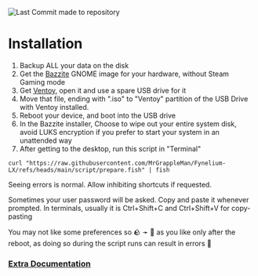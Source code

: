 ![Last Commit made to repository](https://img.shields.io/github/last-commit/MrGrappleMan/Fynelium-LX?style=for-the-badge)

# Installation

1. Backup ALL your data on the disk
2. Get the [Bazzite](https://bazzite.gg/#image-picker) GNOME image for your hardware, without Steam Gaming mode
3. Get [Ventoy](https://github.com/ventoy/Ventoy/releases/latest), open it and use a spare USB drive for it
4. Move that file, ending with ".iso" to "Ventoy" partition of the USB Drive with Ventoy installed.
5. Reboot your device, and boot into the USB drive
6. In the Bazzite installer,
Choose to wipe out your entire system disk, avoid LUKS encryption if you prefer to start your system in an unattended way
8. After getting to the desktop, run this script in "Terminal"

```
curl "https://raw.githubusercontent.com/MrGrappleMan/Fynelium-LX/refs/heads/main/script/prepare.fish" | fish

```

Seeing errors is normal. Allow inhibiting shortcuts if requested.

Sometimes your user password will be asked. Copy and paste it whenever prompted.
In terminals, usually it is Ctrl+Shift+C and Ctrl+Shift+V for copy-pasting

You may not like some preferences so 🪨 ➛ 🗿 as you like only after the reboot,
as doing so during the script runs can result in errors 🤯

### [Extra Documentation](notion.so/Bazzite-27642d161cf980a5a844e08f156d5950?source=copy_link)
